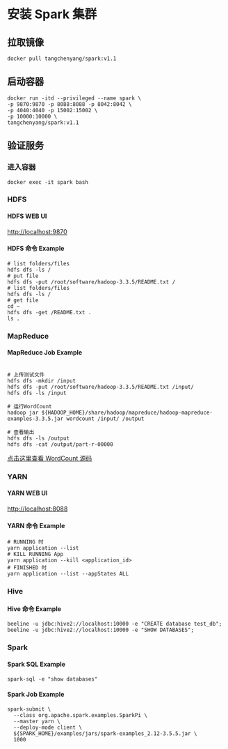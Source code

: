 # 安装 Spark 集群
## 拉取镜像
```shell
docker pull tangchenyang/spark:v1.1
```
## 启动容器
```shell
docker run -itd --privileged --name spark \
-p 9870:9870 -p 8088:8088 -p 8042:8042 \
-p 4040:4040 -p 15002:15002 \
-p 10000:10000 \
tangchenyang/spark:v1.1
```
## 验证服务
### 进入容器
```shell
docker exec -it spark bash
```
### HDFS
#### HDFS WEB UI
[http://localhost:9870](http://localhost:9870/)
#### HDFS 命令 Example
```shell
# list folders/files
hdfs dfs -ls /
# put file
hdfs dfs -put /root/software/hadoop-3.3.5/README.txt /
# list folders/files
hdfs dfs -ls /
# get file
cd ~
hdfs dfs -get /README.txt .
ls .
```

### MapReduce
#### MapReduce Job Example
```shell

# 上传测试文件
hdfs dfs -mkdir /input
hdfs dfs -put /root/software/hadoop-3.3.5/README.txt /input/
hdfs dfs -ls /input

# 运行WordCount
hadoop jar ${HADOOP_HOME}/share/hadoop/mapreduce/hadoop-mapreduce-examples-3.3.5.jar wordcount /input/ /output

# 查看输出
hdfs dfs -ls /output
hdfs dfs -cat /output/part-r-00000
```
[点击这里查看 WordCount 源码](https://github.com/apache/hadoop/blob/trunk/hadoop-mapreduce-project/hadoop-mapreduce-examples/src/main/java/org/apache/hadoop/examples/WordCount.java)

### YARN
#### YARN WEB UI
[http://localhost:8088](http://localhost:8088/)

#### YARN 命令 Example
```shell
# RUNNING 时
yarn application --list
# KILL RUNNING App
yarn application --kill <application_id>
# FINISHED 时
yarn application --list --appStates ALL
```

### Hive
#### Hive 命令 Example
```shell
beeline -u jdbc:hive2://localhost:10000 -e "CREATE database test_db";
beeline -u jdbc:hive2://localhost:10000 -e "SHOW DATABASES";
```
### Spark
#### Spark SQL Example
```shell
spark-sql -e "show databases"
```
#### Spark Job Example 
```shell
spark-submit \
  --class org.apache.spark.examples.SparkPi \
  --master yarn \
  --deploy-mode client \
  ${SPARK_HOME}/examples/jars/spark-examples_2.12-3.5.5.jar \
  1000
```

